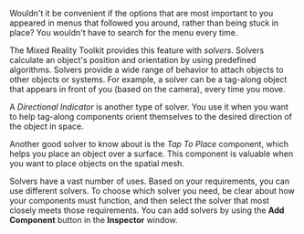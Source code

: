 Wouldn't it be convenient if the options that are most important to you appeared in menus that followed you around, rather than being stuck in place? You wouldn't have to search for the menu every time.

The Mixed Reality Toolkit provides this feature with *solvers*. Solvers calculate an object's position and orientation by using predefined algorithms. Solvers provide a wide range of behavior to attach objects to other objects or systems. For example, a solver can be a tag-along object that appears in front of you (based on the camera), every time you move.

A *Directional Indicator* is another type of solver. You use it when you want to help tag-along components orient themselves to the desired direction of the object in space.

Another good solver to know about is the *Tap To Place* component, which helps you place an object over a surface. This component is valuable when you want to place objects on the spatial mesh.

Solvers have a vast number of uses. Based on your requirements, you can use different solvers. To choose which solver you need, be clear about how your components must function, and then select the solver that most closely meets those requirements. You can add solvers by using the **Add Component** button in the **Inspector** window.
